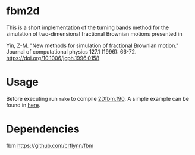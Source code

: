 # fbm2d
This is a short implementation of the turning bands method for the simulation of two-dimensional fractional Brownian motions presented in 

Yin, Z-M. "New methods for simulation of fractional Brownian motion." Journal of computational physics 127.1 (1996): 66-72.
https://doi.org/10.1006/jcph.1996.0158

# Usage
Before executing run `make` to compile [2Dfbm.f90](2Dfbm.f90).
A simple example can be found in [here](2Dfbm.f90).

# Dependencies
fbm https://github.com/crflynn/fbm
